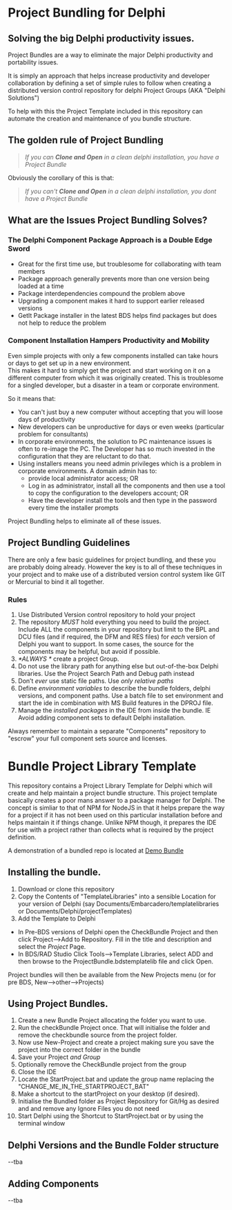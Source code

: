 # Project Bundling for Delphi
## Solving the big Delphi productivity issues.

Project Bundles are a way to eliminate the major Delphi productivity and
portability issues.

It is simply an approach that helps increase productivity and developer collaboration 
by defining a set of simple rules to follow when creating a distributed version
control repository for delphi Project Groups  (AKA "Delphi Solutions")

To help with this the Project Template included in this repository can automate
the creation and maintenance of you bundle structure.

## The golden rule of Project Bundling

> _If you can **Clone and Open** in a clean delphi installation, you have a Project Bundle_

Obviously the corollary of this is that:

> _If you can't **Clone and Open** in a clean delphi installation, you *dont* have a Project Bundle_

## What are the Issues Project Bundling Solves?

### The Delphi Component Package Approach is a Double Edge Sword
 + Great for the first time use, but troublesome for collaborating with team members 
 + Package approach generally prevents more than one version being loaded at a time
 + Package interdependencies compound the problem above
 + Upgrading a component makes it hard to support earlier released versions
 + GetIt Package installer in the latest BDS helps find packages but does not help to reduce the problem
 
### Component Installation Hampers Productivity and Mobility
Even simple projects with only a few components installed can take hours or days to get set up in a new environment.  
This makes it hard to simply get the project and start working on it on a different computer from which it was originally created.
This is troublesome for a singled developer, but a disaster in a team or corporate environment.

So it means that:
  + You can't just buy a new computer without accepting that you will loose days of productivity
  + New developers can be unproductive for days or even weeks (particular problem for consultants)
  + In corporate environments, the solution to PC maintenance issues is often to re-image the PC.  The Developer has so much invested 
  in the configuration that they are reluctant to do that.
  + Using installers means you need admin privileges which is a problem in corporate environments. A domain admin has to:
    + provide local administrator access; OR
    + Log in as administrator, install all the components and then use a tool to copy the configuration to the developers account; OR
    + Have the developer install the tools and then type in the password every time the installer prompts
 
 Project Bundling helps to eliminate all of these issues.
 
## Project Bundling Guidelines
There are only a few basic guidelines for project bundling, and these you are probably doing already.  However the key is to 
all of these techniques in your project and to make use of a distributed version control system like GIT or Mercurial to bind it all together.

### Rules 
1. Use Distributed Version control repository to hold your project
2. The repository _*MUST*_ hold everything you need to build the project. 
 Include ALL the components in your repository but limit to the BPL and DCU files (and if required, the DFM and RES files) for *each* version of Delphi you want to support. In some cases, the source for the components may be helpful, but avoid if possible.
3. _*ALWAYS *_ create a project Group.
3. Do not use the library path for anything else but out-of-the-box Delphi libraries.
  Use the Project Search Path and Debug path instead
4. Don’t _*ever*_ use static file paths. Use _*only*_ _relative paths_
5. Define _environment variables_ to describe the bundle folders, delphi versions, and component paths.
  Use a batch file to set environment and start the ide in combination with MS Build features in the DPROJ file.
5. Manage the  _installed packages_ in the IDE from inside the bundle. IE Avoid  adding component sets to default Delphi installation. 

Always remember to maintain a separate "Components" repository to "escrow" your full component sets source and licenses.

# Bundle Project Library Template
This repository contains a Project Library Template for Delphi which will create and help maintain a project bundle structure.
This project template basically creates a poor mans answer to a package manager for Delphi.  The concept is simliar to that of NPM for NodeJS in that it helps prepare the way for a project if it has not been used on this particular installation before and helps maintain it if things change.  Unlike NPM though, it prepares the IDE for use with a project rather than collects what is required by the project definition.

A demonstration of a bundled repo is located at [Demo Bundle](https://github.com/glenkleidon/bundleDemo)

## Installing the bundle.
1. Download or clone this repository
2. Copy the Contents of "TemplateLibraries" into a sensible Location for your version of Delphi (say Documents/Embarcadero/templatelibraries or Documents/Delphi/projectTemplates)
3. Add the Template to Delphi
  + In Pre-BDS versions of Delphi open the CheckBundle Project and then click Project-->Add to Repository. Fill in the title and description and select the _Project_ Page.
  + In BDS/RAD Studio Click Tools-->Template Libraries, select ADD and then browse to the ProjectBundle.bdstemplatelib file and click Open. 

Project bundles will then be available from the New Projects menu (or for pre BDS,  New-->other-->Projects)

## Using Project Bundles.
1. Create a new Bundle Project allocating the folder you want to use.
2. Run the checkBundle Project once.  That will initialise the folder and remove the checkbundle source from the project folder.
3. Now use New-Project and create a project making sure you save the project into the correct folder in the bundle
4. Save your Project _and Group_
5. Optionally remove the CheckBundle project from the group
6. Close the IDE
7. Locate the StartProject.bat and update the group name replacing the "CHANGE_ME_IN_THE_STARTPROJECT_BAT" 
8. Make a shortcut to the startProject on your desktop (if desired).
9. Initialise the Bundled folder as Project Repository for Git/Hg as desired and and remove any Ignore Files you do not need
9. Start Delphi using the Shortcut to StartProject.bat or by using the terminal window 

## Delphi Versions and the Bundle Folder structure
--tba
## Adding Components
--tba





